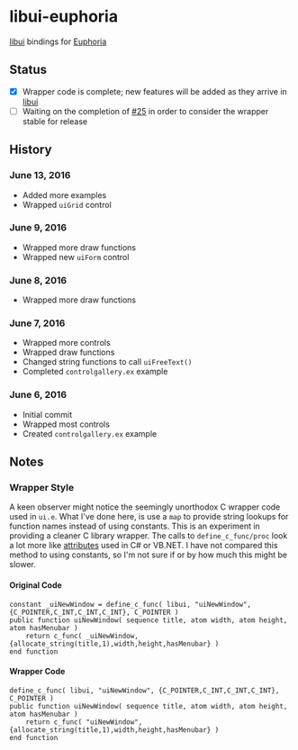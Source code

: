 # libui-euphoria

[libui](https://github.com/andlabs/libui) bindings for [Euphoria](http://openeuphoria.org/index.wc)

## Status

- [x] Wrapper code is complete; new features will be added as they arrive in [libui](https://github.com/andlabs/libui)
- [ ] Waiting on the completion of [#25](https://github.com/andlabs/libui/issues/25) in order to consider the wrapper stable for release

## History

### June 13, 2016

* Added more examples
* Wrapped `uiGrid` control

### June 9, 2016

* Wrapped more draw functions
* Wrapped new `uiForm` control

### June 8, 2016

* Wrapped more draw functions

### June 7, 2016

* Wrapped more controls
* Wrapped draw functions
* Changed string functions to call `uiFreeText()`
* Completed `controlgallery.ex` example

### June 6, 2016

* Initial commit
* Wrapped most controls
* Created `controlgallery.ex` example

## Notes

### Wrapper Style

A keen observer might notice the seemingly unorthodox C wrapper code used in `ui.e`. What I've done here, is use a `map` to provide string lookups for function names instead of using constants. This is an experiment in providing a cleaner C library wrapper. The calls to `define_c_func/proc` look a lot more like [attributes](https://msdn.microsoft.com/en-us/library/z0w1kczw.aspx) used in C# or VB.NET. I have not compared this method to using constants, so I'm not sure if or by how much this might be slower.

#### Original Code

    constant _uiNewWindow = define_c_func( libui, "uiNewWindow", {C_POINTER,C_INT,C_INT,C_INT}, C_POINTER )
    public function uiNewWindow( sequence title, atom width, atom height, atom hasMenubar )
        return c_func( _uiNewWindow, {allocate_string(title,1),width,height,hasMenubar} )
    end function

#### Wrapper Code

    define_c_func( libui, "uiNewWindow", {C_POINTER,C_INT,C_INT,C_INT}, C_POINTER )
    public function uiNewWindow( sequence title, atom width, atom height, atom hasMenubar )
        return c_func( "uiNewWindow", {allocate_string(title,1),width,height,hasMenubar} )
    end function
